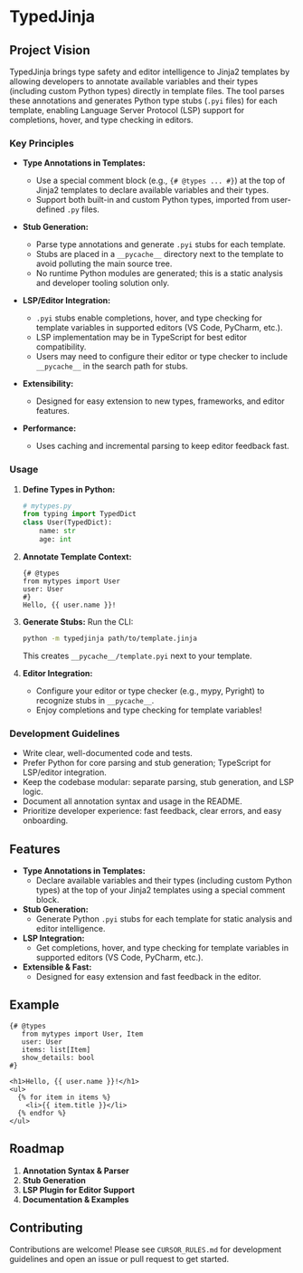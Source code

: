 # TypedJinja

## Project Vision

TypedJinja brings type safety and editor intelligence to Jinja2 templates by allowing developers to annotate available variables and their types (including custom Python types) directly in template files. The tool parses these annotations and generates Python type stubs (`.pyi` files) for each template, enabling Language Server Protocol (LSP) support for completions, hover, and type checking in editors.

### Key Principles

- **Type Annotations in Templates:**
  - Use a special comment block (e.g., `{# @types ... #}`) at the top of Jinja2 templates to declare available variables and their types.
  - Support both built-in and custom Python types, imported from user-defined `.py` files.

- **Stub Generation:**
  - Parse type annotations and generate `.pyi` stubs for each template.
  - Stubs are placed in a `__pycache__` directory next to the template to avoid polluting the main source tree.
  - No runtime Python modules are generated; this is a static analysis and developer tooling solution only.

- **LSP/Editor Integration:**
  - `.pyi` stubs enable completions, hover, and type checking for template variables in supported editors (VS Code, PyCharm, etc.).
  - LSP implementation may be in TypeScript for best editor compatibility.
  - Users may need to configure their editor or type checker to include `__pycache__` in the search path for stubs.

- **Extensibility:**
  - Designed for easy extension to new types, frameworks, and editor features.

- **Performance:**
  - Uses caching and incremental parsing to keep editor feedback fast.

### Usage

1. **Define Types in Python:**
   ```python
   # mytypes.py
   from typing import TypedDict
   class User(TypedDict):
       name: str
       age: int
   ```

2. **Annotate Template Context:**
   ```jinja
   {# @types
   from mytypes import User
   user: User
   #}
   Hello, {{ user.name }}!
   ```

3. **Generate Stubs:**
   Run the CLI:
   ```sh
   python -m typedjinja path/to/template.jinja
   ```
   This creates `__pycache__/template.pyi` next to your template.

4. **Editor Integration:**
   - Configure your editor or type checker (e.g., mypy, Pyright) to recognize stubs in `__pycache__`.
   - Enjoy completions and type checking for template variables!

### Development Guidelines

- Write clear, well-documented code and tests.
- Prefer Python for core parsing and stub generation; TypeScript for LSP/editor integration.
- Keep the codebase modular: separate parsing, stub generation, and LSP logic.
- Document all annotation syntax and usage in the README.
- Prioritize developer experience: fast feedback, clear errors, and easy onboarding.

## Features

- **Type Annotations in Templates:**
  - Declare available variables and their types (including custom Python types) at the top of your Jinja2 templates using a special comment block.
- **Stub Generation:**
  - Generate Python `.pyi` stubs for each template for static analysis and editor intelligence.
- **LSP Integration:**
  - Get completions, hover, and type checking for template variables in supported editors (VS Code, PyCharm, etc.).
- **Extensible & Fast:**
  - Designed for easy extension and fast feedback in the editor.

## Example

```jinja
{# @types
   from mytypes import User, Item
   user: User
   items: list[Item]
   show_details: bool
#}

<h1>Hello, {{ user.name }}!</h1>
<ul>
  {% for item in items %}
    <li>{{ item.title }}</li>
  {% endfor %}
</ul>
```

## Roadmap

1. **Annotation Syntax & Parser**
2. **Stub Generation**
3. **LSP Plugin for Editor Support**
4. **Documentation & Examples**

## Contributing

Contributions are welcome! Please see `CURSOR_RULES.md` for development guidelines and open an issue or pull request to get started. 